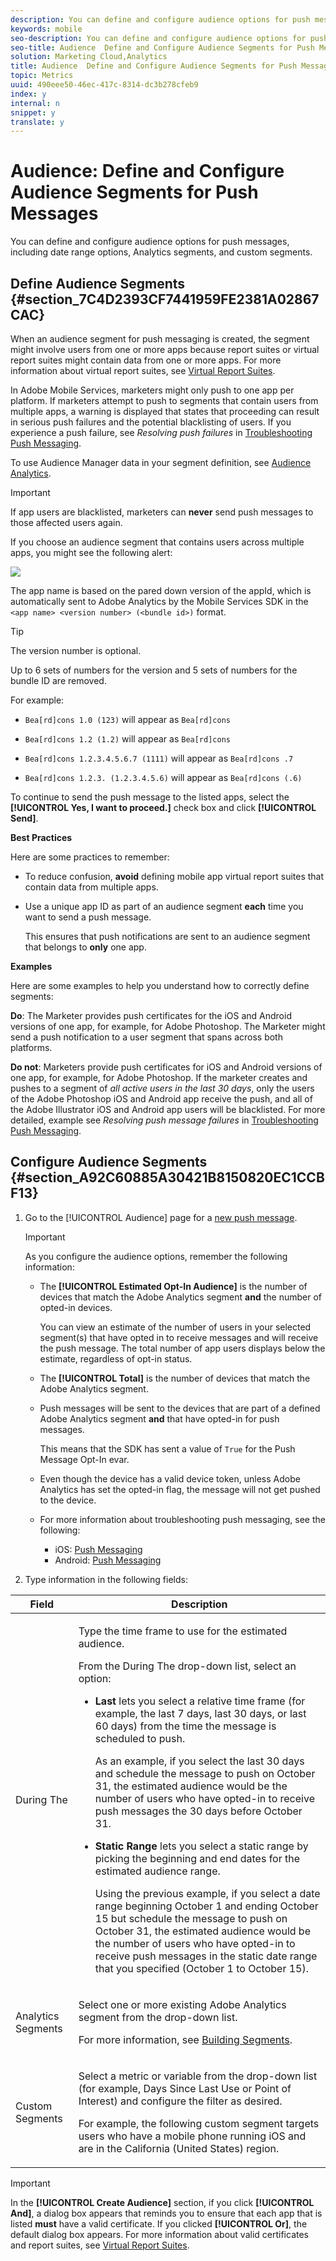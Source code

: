 ```yaml
---
description: You can define and configure audience options for push messages, including date range options, Analytics segments, and custom segments.
keywords: mobile
seo-description: You can define and configure audience options for push messages, including date range options, Analytics segments, and custom segments.
seo-title: Audience  Define and Configure Audience Segments for Push Messages
solution: Marketing Cloud,Analytics
title: Audience  Define and Configure Audience Segments for Push Messages
topic: Metrics
uuid: 490eee50-46ec-417c-8314-dc3b278cfeb9
index: y
internal: n
snippet: y
translate: y
---
```


# Audience: Define and Configure Audience Segments for Push Messages

You can define and configure audience options for push messages, including date range options, Analytics segments, and custom segments.

## Define Audience Segments {#section_7C4D2393CF7441959FE2381A02867CAC}

When an audience segment for push messaging is created, the segment might involve users from one or more apps because report suites or virtual report suites might contain data from one or more apps. For more information about virtual report suites, see [Virtual Report Suites](../../manage_apps/c_mob_vrs.md#concept_0C6EDD6139AC4B08A2316CFCE77CC717).

In Adobe Mobile Services, marketers might only push to one app per platform. If marketers attempt to push to segments that contain users from multiple apps, a warning is displayed that states that proceeding can result in serious push failures and the potential blacklisting of users. If you experience a push failure, see *Resolving push failures* in [Troubleshooting Push Messaging](../../in_app_messaging/t_create_push_message/c_troubleshooting-push-messaging.md#concept_8CECEBF5C278422796BAD09107DCED93).

To use Audience Manager data in your segment definition, see [Audience Analytics](https://marketing.adobe.com/resources/help/en_US/analytics/audiences/).

>[!IMPORTANT]
>
>If app users are blacklisted, marketers can **never** send push messages to those affected users again.

If you choose an audience segment that contains users across multiple apps, you might see the following alert:

<a id="fig_7E5A14944B61420FBE34D459A3A5F5D6"></a>

![](assets/multiple_appname.png)

The app name is based on the pared down version of the appId, which is automatically sent to Adobe Analytics by the Mobile Services SDK in the `<app name> <version number> (<bundle id>)` format.

>[!TIP]
>
>The version number is optional.

Up to 6 sets of numbers for the version and 5 sets of numbers for the bundle ID are removed.

For example:

* `Bea[rd]cons 1.0 (123)` will appear as `Bea[rd]cons` 

* `Bea[rd]cons 1.2 (1.2)` will appear as `Bea[rd]cons` 

* `Bea[rd]cons 1.2.3.4.5.6.7 (1111)` will appear as `Bea[rd]cons .7` 

* `Bea[rd]cons 1.2.3. (1.2.3.4.5.6)` will appear as `Bea[rd]cons (.6)`

To continue to send the push message to the listed apps, select the **[!UICONTROL Yes, I want to proceed.]** check box and click **[!UICONTROL Send]**.

**Best Practices**

Here are some practices to remember:

* To reduce confusion, **avoid** defining mobile app virtual report suites that contain data from multiple apps. 
* Use a unique app ID as part of an audience segment **each** time you want to send a push message.

  This ensures that push notifications are sent to an audience segment that belongs to **only** one app.

**Examples**

Here are some examples to help you understand how to correctly define segments:

**Do**: The Marketer provides push certificates for the iOS and Android versions of one app, for example, for Adobe Photoshop. The Marketer might send a push notification to a user segment that spans across both platforms.

**Do not**: Marketers provide push certificates for iOS and Android versions of one app, for example, for Adobe Photoshop. If the marketer creates and pushes to a segment of *all active users in the last 30 days*, only the users of the Adobe Photoshop iOS and Android app receive the push, and all of the Adobe Illustrator iOS and Android app users will be blacklisted. For more detailed, example see *Resolving push message failures* in [Troubleshooting Push Messaging](../../in_app_messaging/t_create_push_message/c_troubleshooting-push-messaging.md#concept_8CECEBF5C278422796BAD09107DCED93).

## Configure Audience Segments {#section_A92C60885A30421B8150820EC1CCBF13}

1. Go to the [!UICONTROL Audience] page for a [new push message](../../in_app_messaging/t_create_push_message/t_create_push_message.md#task_70E6D9C01F5A4082B9880C049804A2A0).

   >[!IMPORTANT]
   >
   >As you configure the audience options, remember the following information: 
   >
   >
   >
   >    
   >    
   >    * The **[!UICONTROL Estimated Opt-In Audience]** is the number of devices that match the Adobe Analytics segment **and** the number of opted-in devices. 
   >    
   >    
   >      You can view an estimate of the number of users in your selected segment(s) that have opted in to receive messages and will receive the push message. The total number of app users displays below the estimate, regardless of opt-in status. 
   >    
   >    * The **[!UICONTROL Total]** is the number of devices that match the Adobe Analytics segment. 
   >    * Push messages will be sent to the devices that are part of a defined Adobe Analytics segment **and** that have opted-in for push messages. 
   >    
   >    
   >      This means that the SDK has sent a value of `True` for the Push Message Opt-In evar. 
   >    
   >    * Even though the device has a valid device token, unless Adobe Analytics has set the opted-in flag, the message will not get pushed to the device. 
   >    * For more information about troubleshooting push messaging, see the following: 
   >    
   >    
   >    
   >        
   >        
   >        * iOS: [Push Messaging](https://marketing.adobe.com/resources/help/en_US/mobile/ios/push_messaging.html) 
   >        * Android: [Push Messaging](https://marketing.adobe.com/resources/help/en_US/mobile/android/push_messaging.html) 
   >        
   >        

   >    
   >    
   >

1. Type information in the following fields:

<table id="table_13247225F51041EC8CD91BE02C9BCC2F"> 
 <thead> 
  <tr> 
   <th colname="col1" class="entry"> Field </th> 
   <th colname="col2" class="entry"> Description </th> 
  </tr>
 </thead>
 <tbody> 
  <tr> 
   <td colname="col1"> <p><span class="uicontrol"> During The </span> </p> </td> 
   <td colname="col2"> <p>Type the time frame to use for the estimated audience. </p> <p>From the <span class="uicontrol"> During The</span> drop-down list, select an option: </p> <p> 
     <ul id="ul_17E1C6D5ADA44E4A992567C35B0A1CE7"> 
      <li id="li_5E7BD71F96704C1FA1A215E9E2FC559C"> <p><b>Last</b> lets you select a relative time frame (for example, the last 7 days, last 30 days, or last 60 days) from the time the message is scheduled to push. </p> <p>As an example, if you select the last 30 days and schedule the message to push on October 31, the estimated audience would be the number of users who have opted-in to receive push messages the 30 days before October 31. </p> </li> 
      <li id="li_2320DCE8A02D420B9E11DAB98C154A3C"> <p><b>Static Range</b> lets you select a static range by picking the beginning and end dates for the estimated audience range. </p> <p>Using the previous example, if you select a date range beginning October 1 and ending October 15 but schedule the message to push on October 31, the estimated audience would be the number of users who have opted-in to receive push messages in the static date range that you specified (October 1 to October 15). </p> </li> 
     </ul> </p> </td> 
  </tr> 
  <tr> 
   <td colname="col1"> <p><span class="uicontrol"> Analytics Segments </span> </p> </td> 
   <td colname="col2"> <p>Select one or more existing <span class="keyword"> Adobe Analytics</span> segment from the drop-down list. </p> <p>For more information, see <a href="https://marketing.adobe.com/resources/help/en_US/analytics/segment/seg_build.html" format="https" scope="external"> Building Segments</a>. </p> </td> 
  </tr> 
  <tr> 
   <td colname="col1"> <p><span class="uicontrol"> Custom Segments </span> </p> </td> 
   <td colname="col2"> <p>Select a metric or variable from the drop-down list (for example, <span class="uicontrol"> Days Since Last Use</span> or <span class="uicontrol"> Point of Interest</span>) and configure the filter as desired. </p> <p>For example, the following custom segment targets users who have a mobile phone running iOS and are in the California (United States) region. </p> </td> 
  </tr> 
 </tbody> 
</table>

   >[!IMPORTANT]
   >
   >In the **[!UICONTROL Create Audience]** section, if you click **[!UICONTROL And]**, a dialog box appears that reminds you to ensure that each app that is listed **must** have a valid certificate. If you clicked **[!UICONTROL Or]**, the default dialog box appears. For more information about valid certificates and report suites, see [Virtual Report Suites](../../manage_apps/c_mob_vrs.md#concept_0C6EDD6139AC4B08A2316CFCE77CC717).

